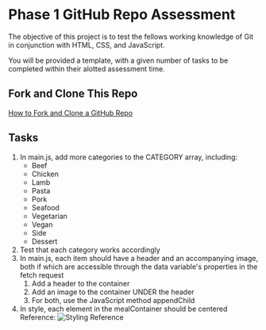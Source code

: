 # Phase 1 GitHub Repo Assessment

The objective of this project is to test the fellows working knowledge of Git in conjunction with HTML, CSS, and JavaScript.

You will be provided a template, with a given number of tasks to be completed within their alotted assessment time.

## Fork and Clone This Repo
[How to Fork and Clone a GitHub Repo](https://docs.github.com/en/get-started/quickstart/fork-a-repo)

## Tasks

1. In main.js, add more categories to the CATEGORY array, including:
    - Beef
    - Chicken
    - Lamb
    - Pasta
    - Pork
    - Seafood
    - Vegetarian
    - Vegan
    - Side
    - Dessert
2. Test that each category works accordingly
3. In main.js, each item should have a header and an accompanying image, both if which are accessible through the data variable's properties in the fetch request
    1. Add a header to the container
    2. Add an image to the container UNDER the header
    3. For both, use the JavaScript method appendChild
4. In style, each element in the mealContainer should be centered
    Reference:
    ![Styling Reference](https://raw.githubusercontent.com/The-Knowledge-House/IF_23_24_week_6_assessment_TEMPLATE/main/week_6_assessment_project_TEMPLATE/images/reference.png?token=GHSAT0AAAAAACHRUK46CVMED2NPS5I2YQUOZIDSCFA)
